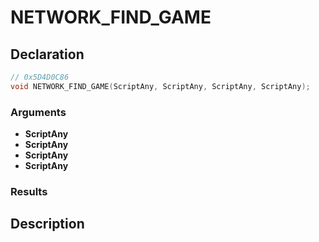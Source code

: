 # NETWORK_FIND_GAME

## Declaration
```cpp
// 0x5D4D0C86
void NETWORK_FIND_GAME(ScriptAny, ScriptAny, ScriptAny, ScriptAny);
```

### Arguments
- **ScriptAny**
- **ScriptAny**
- **ScriptAny**
- **ScriptAny**

### Results

## Description
